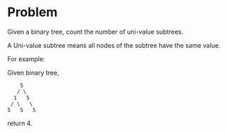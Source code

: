 Problem
===
Given a binary tree, count the number of uni-value subtrees.

A Uni-value subtree means all nodes of the subtree have the same value.

For example:

Given binary tree,

        5
       / \
      1   5
     / \   \
    5   5   5

return 4.
